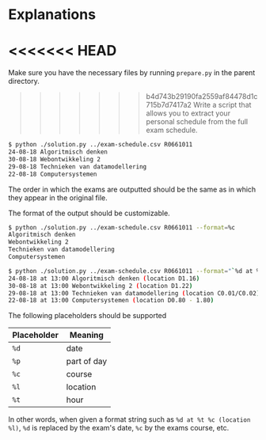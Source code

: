 # Explanations

<<<<<<< HEAD
=======
Make sure you have the necessary files by running `prepare.py` in the parent directory.

>>>>>>> b4d743b29190fa2559af84478d1c715b7d7417a2
Write a script that allows you to extract your personal schedule from the full exam schedule.

```bash
$ python ./solution.py ../exam-schedule.csv R0661011
24-08-18 Algoritmisch denken
30-08-18 Webontwikkeling 2
29-08-18 Technieken van datamodellering
22-08-18 Computersystemen
```

The order in which the exams are outputted should be the same as in which they appear in the
original file.

The format of the output should be customizable.

```bash
$ python ./solution.py ../exam-schedule.csv R0661011 --format=%c
Algoritmisch denken
Webontwikkeling 2
Technieken van datamodellering
Computersystemen

$ python ./solution.py ../exam-schedule.csv R0661011 --format="`%d at %t %c (location %l)`"
24-08-18 at 13:00 Algoritmisch denken (location D1.16)
30-08-18 at 13:00 Webontwikkeling 2 (location D1.22)
29-08-18 at 13:00 Technieken van datamodellering (location C0.01/C0.02)
22-08-18 at 13:00 Computersystemen (location D0.80 - 1.80)
```

The following placeholders should be supported

<center>

| Placeholder | Meaning |
|-|-|
| `%d` | date |
| `%p` | part of day |
| `%c` | course |
| `%l` | location |
| `%t` | hour |

</center>

In other words, when given a format string such as `%d at %t %c (location %l)`,
`%d` is replaced by the exam's date, `%c` by the exams course, etc.
